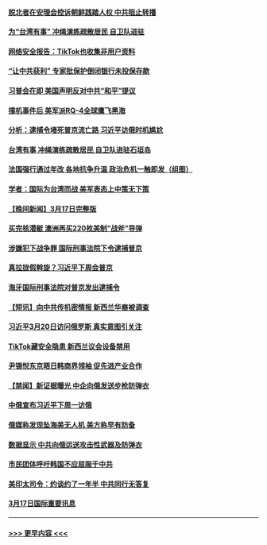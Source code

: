#### [脱北者在安理会控诉朝鲜践踏人权 中共阻止转播](../pages/prog202/a103671616.md?t=03190343) 
#### [为“台湾有事” 冲绳演练疏散居民 自卫队进驻](../pages/prog202/a103671568.md?t=03190343) 
#### [网络安全报告：TikTok也收集非用户资料](../pages/prog202/a103671567.md?t=03190343) 
#### [“让中共获利” 专家批保护倒闭银行未投保存款](../pages/prog202/a103671476.md?t=03190343) 
#### [习普会在即 美国声明反对中共“和平”提议](../pages/prog202/a103671487.md?t=03190343) 
#### [撞机事件后 美军派RQ-4全球鹰飞黑海](../pages/prog202/a103671482.md?t=03190343) 
#### [分析：逮捕令堵死普京流亡路 习近平访俄时机尴尬](../pages/prog202/a103671470.md?t=03190343) 
#### [台湾有事 冲绳演练疏散居民 自卫队进驻石垣岛](../pages/prog202/a103671450.md?t=03190343) 
#### [法国强行通过年改 各地抗争升温 政治危机一触即发（组图）](../pages/prog202/a103671428.md?t=03190343) 
#### [学者：国际为台湾而战 美军表态上中策无下策](../pages/prog202/a103671400.md?t=03190343) 
#### [【晚间新闻】3月17日完整版](../pages/prog202/a103671370.md?t=03190343) 
#### [买完核潜艇 澳洲再买220枚美制“战斧”导弹](../pages/prog202/a103671219.md?t=03190343) 
#### [涉嫌犯下战争罪 国际刑事法院下令逮捕普京](../pages/prog202/a103671214.md?t=03190343) 
#### [真拉拢假斡旋？习近平下周会普京](../pages/prog202/a103671213.md?t=03190343) 
#### [海牙国际刑事法院对普京发出逮捕令](../pages/prog202/a103671119.md?t=03190343) 
#### [【短讯】向中共传机密情报 新西兰华裔被调查](../pages/prog202/a103671052.md?t=03190343) 
#### [习近平3月20日访问俄罗斯 真实意图引关注](../pages/prog202/a103671028.md?t=03190343) 
#### [TikTok藏安全隐患 新西兰议会设备禁用](../pages/prog202/a103671029.md?t=03190343) 
#### [尹锡悦东京晤日韩商界领袖 促先进产业合作](../pages/prog202/a103671031.md?t=03190343) 
#### [【禁闻】新证据曝光 中企向俄发送步枪防弹衣](../pages/prog202/a103670984.md?t=03190343) 
#### [中俄宣布习近平下周一访俄](../pages/prog202/a103670952.md?t=03190343) 
#### [俄媒称发现坠海美无人机 美方称早有防备](../pages/prog202/a103670809.md?t=03190343) 
#### [数据显示 中共向俄运送攻击性武器及防弹衣](../pages/prog202/a103670805.md?t=03190343) 
#### [市民团体呼吁韩国不应屈服于中共](../pages/prog202/a103670797.md?t=03190343) 
#### [美印太司令：约谈约了一年半 中共同行无答复](../pages/prog202/a103670800.md?t=03190343) 
#### [3月17日国际重要讯息](../pages/prog202/a103670790.md?t=03190343) 

----
#### [ >>> 更早内容 <<< ](../indexes/prog202-earlier.md)
